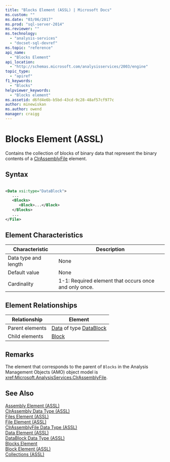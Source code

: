 ```yaml
---
title: "Blocks Element (ASSL) | Microsoft Docs"
ms.custom: ""
ms.date: "03/06/2017"
ms.prod: "sql-server-2014"
ms.reviewer: ""
ms.technology: 
  - "analysis-services"
  - "docset-sql-devref"
ms.topic: "reference"
api_name: 
  - "Blocks Element"
api_location: 
  - "http://schemas.microsoft.com/analysisservices/2003/engine"
topic_type: 
  - "apiref"
f1_keywords: 
  - "Blocks"
helpviewer_keywords: 
  - "Blocks element"
ms.assetid: d6fd4e6b-b5bd-43cd-9c28-48af57cf977c
author: minewiskan
ms.author: owend
manager: craigg
---
```

# Blocks Element (ASSL)
  Contains the collection of blocks of binary data that represent the binary contents of a [ClrAssemblyFile](../data-type/clrassemblyfile-data-type-assl.md) element.  
  
## Syntax  
  
```xml  
  
<Data xsi:type="DataBlock">  
   ...  
   <Blocks>  
      <Block>...</Block>  
   </Blocks>  
   ...  
</File>  
```  
  
## Element Characteristics  
  
|Characteristic|Description|  
|--------------------|-----------------|  
|Data type and length|None|  
|Default value|None|  
|Cardinality|1-1: Required element that occurs once and only once.|  
  
## Element Relationships  
  
|Relationship|Element|  
|------------------|-------------|  
|Parent elements|[Data](../objects/data-element-assl.md) of type [DataBlock](../data-type/datablock-data-type-assl.md)|  
|Child elements|[Block](../objects/block-element-assl.md)|  
  
## Remarks  
 The element that corresponds to the parent of `Blocks` in the Analysis Management Objects (AMO) object model is <xref:Microsoft.AnalysisServices.ClrAssemblyFile>.  
  
## See Also  
 [Assembly Element &#40;ASSL&#41;](../objects/assembly-element-assl.md)   
 [ClrAssembly Data Type &#40;ASSL&#41;](../data-type/assembly-data-type-assl.md)   
 [Files Element &#40;ASSL&#41;](files-element-assl.md)   
 [File Element &#40;ASSL&#41;](../objects/file-element-assl.md)   
 [ClrAssemblyFile Data Type &#40;ASSL&#41;](../data-type/clrassemblyfile-data-type-assl.md)   
 [Data Element &#40;ASSL&#41;](../objects/data-element-assl.md)   
 [DataBlock Data Type &#40;ASSL&#41;](../data-type/datablock-data-type-assl.md)   
 [Blocks Element](blocks-element-assl.md)   
 [Block Element &#40;ASSL&#41;](../objects/block-element-assl.md)   
 [Collections &#40;ASSL&#41;](collections-assl.md)  
  
  

